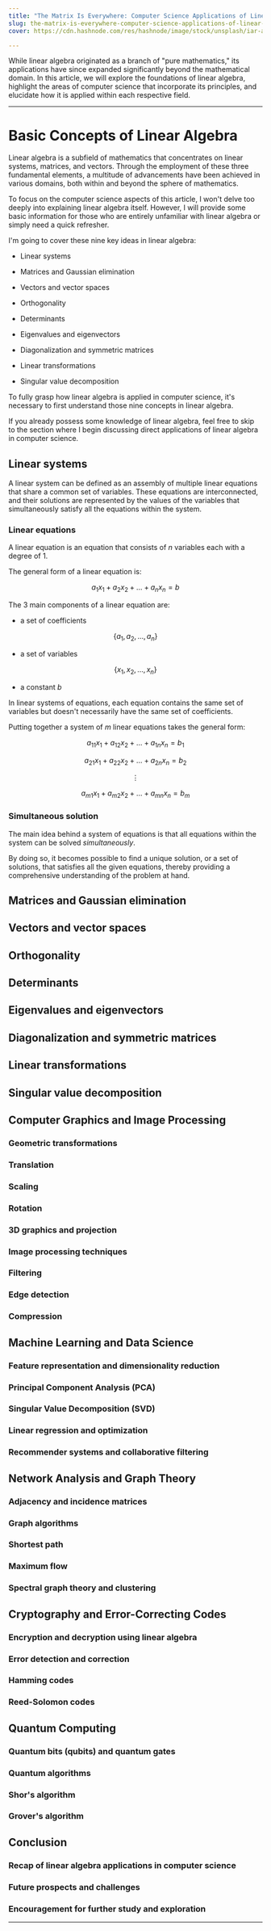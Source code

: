 ```yaml
---
title: "The Matrix Is Everywhere: Computer Science Applications of Linear Algebra"
slug: the-matrix-is-everywhere-computer-science-applications-of-linear-algebra
cover: https://cdn.hashnode.com/res/hashnode/image/stock/unsplash/iar-afB0QQw/upload/a17458d20a3a815e5372c9f31a2d811e.jpeg

---
```


While linear algebra originated as a branch of "pure mathematics," its applications have since expanded significantly beyond the mathematical domain. In this article, we will explore the foundations of linear algebra, highlight the areas of computer science that incorporate its principles, and elucidate how it is applied within each respective field.

---

# Basic Concepts of Linear Algebra

Linear algebra is a subfield of mathematics that concentrates on linear systems, matrices, and vectors. Through the employment of these three fundamental elements, a multitude of advancements have been achieved in various domains, both within and beyond the sphere of mathematics.

To focus on the computer science aspects of this article, I won't delve too deeply into explaining linear algebra itself. However, I will provide some basic information for those who are entirely unfamiliar with linear algebra or simply need a quick refresher.

I'm going to cover these nine key ideas in linear algebra:

* Linear systems
    
* Matrices and Gaussian elimination
    
* Vectors and vector spaces
    
* Orthogonality
    
* Determinants
    
* Eigenvalues and eigenvectors
    
* Diagonalization and symmetric matrices
    
* Linear transformations
    
* Singular value decomposition
    

To fully grasp how linear algebra is applied in computer science, it's necessary to first understand those nine concepts in linear algebra.

If you already possess some knowledge of linear algebra, feel free to skip to the section where I begin discussing direct applications of linear algebra in computer science.

## Linear systems

A linear system can be defined as an assembly of multiple linear equations that share a common set of variables. These equations are interconnected, and their solutions are represented by the values of the variables that simultaneously satisfy all the equations within the system.

### Linear equations

A linear equation is an equation that consists of *n* variables each with a degree of 1.

The general form of a linear equation is:

$$a_1 x_1 + a_2 x_2 + \ldots + a_n x_n = b$$

The 3 main components of a linear equation are:

* a set of coefficients
    

$$\{a_1, a_2, \ldots, a_n\}$$

* a set of variables
    

$$\{x_1, x_2, \ldots, x_n\}$$

* a constant *b*
    

In linear systems of equations, each equation contains the same set of variables but doesn't necessarily have the same set of coefficients.

Putting together a system of *m* linear equations takes the general form:

$$a_{11} x_1 + a_{12} x_2 + \ldots + a_{1n} x_n = b_1$$

$$a_{21} x_1 + a_{22} x_2 + \ldots + a_{2n} x_n = b_2$$

$$\vdots$$

$$a_{m1} x_1 + a_{m2} x_2 + \ldots + a_{mn} x_n = b_m$$

### Simultaneous solution

The main idea behind a system of equations is that all equations within the system can be solved *simultaneously*.

By doing so, it becomes possible to find a unique solution, or a set of solutions, that satisfies all the given equations, thereby providing a comprehensive understanding of the problem at hand.

## Matrices and Gaussian elimination

## Vectors and vector spaces

## Orthogonality

## Determinants

## Eigenvalues and eigenvectors

## Diagonalization and symmetric matrices

## Linear transformations

## Singular value decomposition

## Computer Graphics and Image Processing

### Geometric transformations

### Translation

### Scaling

### Rotation

### 3D graphics and projection

### Image processing techniques

### Filtering

### Edge detection

### Compression

## Machine Learning and Data Science

### Feature representation and dimensionality reduction

### Principal Component Analysis (PCA)

### Singular Value Decomposition (SVD)

### Linear regression and optimization

### Recommender systems and collaborative filtering

## Network Analysis and Graph Theory

### Adjacency and incidence matrices

### Graph algorithms

### Shortest path

### Maximum flow

### Spectral graph theory and clustering

## Cryptography and Error-Correcting Codes

### Encryption and decryption using linear algebra

### Error detection and correction

### Hamming codes

### Reed-Solomon codes

## Quantum Computing

### Quantum bits (qubits) and quantum gates

### Quantum algorithms

### Shor's algorithm

### Grover's algorithm

## Conclusion

### Recap of linear algebra applications in computer science

### Future prospects and challenges

### Encouragement for further study and exploration

---